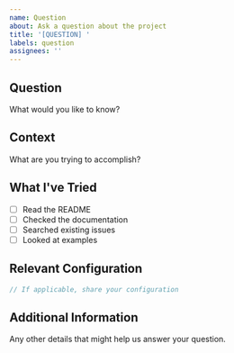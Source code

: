 ```yaml
---
name: Question
about: Ask a question about the project
title: '[QUESTION] '
labels: question
assignees: ''
---
```


## Question

What would you like to know?

## Context

What are you trying to accomplish?

## What I've Tried

- [ ] Read the README
- [ ] Checked the documentation
- [ ] Searched existing issues
- [ ] Looked at examples

## Relevant Configuration

```typescript
// If applicable, share your configuration
```

## Additional Information

Any other details that might help us answer your question.
